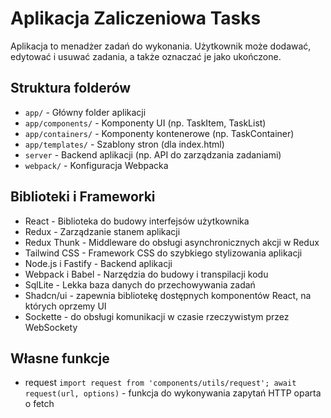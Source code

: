 # Aplikacja Zaliczeniowa Tasks

Aplikacja to menadżer zadań do wykonania. Użytkownik może dodawać, edytować i usuwać zadania, a także oznaczać je jako ukończone.

## Struktura folderów
- `app/` - Główny folder aplikacji
- `app/components/` - Komponenty UI (np. TaskItem, TaskList)
- `app/containers/` - Komponenty kontenerowe (np. TaskContainer)
- `app/templates/` - Szablony stron (dla index.html)
- `server` - Backend aplikacji (np. API do zarządzania zadaniami)
- `webpack/` - Konfiguracja Webpacka

## Biblioteki i Frameworki
- React - Biblioteka do budowy interfejsów użytkownika
- Redux - Zarządzanie stanem aplikacji
- Redux Thunk - Middleware do obsługi asynchronicznych akcji w Redux
- Tailwind CSS - Framework CSS do szybkiego stylizowania aplikacji
- Node.js i Fastify - Backend aplikacji
- Webpack i Babel - Narzędzia do budowy i transpilacji kodu
- SqlLite - Lekka baza danych do przechowywania zadań
- Shadcn/ui - zapewnia bibliotekę dostępnych komponentów React, na których oprzemy UI
- Sockette - do obsługi komunikacji w czasie rzeczywistym przez WebSockety

## Własne funkcje
- request `import request from 'components/utils/request'; await request(url, options)` - funkcja do wykonywania zapytań HTTP oparta o fetch
